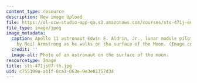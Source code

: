 ```yaml
---
content_type: resource
description: New image Upload
file: https://ol-ocw-studio-app-qa.s3.amazonaws.com/courses/sts-471j-engineering-apollo-the-moon-project-as-a-complex-system-spring-2007/c755109aab1f8ca1063e9e3e81757d34_sts-471js07-th.jpg
file_type: image/jpeg
image_metadata:
  caption: Apollo 11 astronaut Edwin E. Aldrin, Jr., lunar module pilot, is photographed
    by Neil Armstrong as he walks on the surface of the Moon. (Image courtesy of [NASA](http://www.nasa.gov/).)
  credit: ''
  image-alt: Photo of an astronaut on the surface of the moon.
resourcetype: Image
title: sts-471js07-th.jpg
uid: c755109a-ab1f-8ca1-063e-9e3e81757d34
---
```

